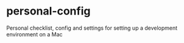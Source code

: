 # personal-config
Personal checklist, config and settings for setting up a development environment on a Mac

